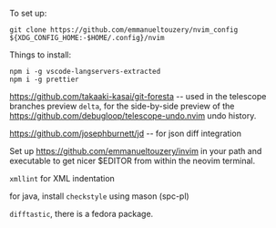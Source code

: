 To set up:

```
git clone https://github.com/emmanueltouzery/nvim_config ${XDG_CONFIG_HOME:-$HOME/.config}/nvim
```

Things to install:

```
npm i -g vscode-langservers-extracted
npm i -g prettier
```

<https://github.com/takaaki-kasai/git-foresta> -- used in the telescope branches preview
`delta`, for the side-by-side preview of the <https://github.com/debugloop/telescope-undo.nvim> undo history.

<https://github.com/josephburnett/jd> -- for json diff integration

Set up https://github.com/emmanueltouzery/invim in your path and executable to get nicer $EDITOR from within the neovim terminal.

`xmllint` for XML indentation

for java, install `checkstyle` using mason (spc-pl)

`difftastic`, there is a fedora package.
